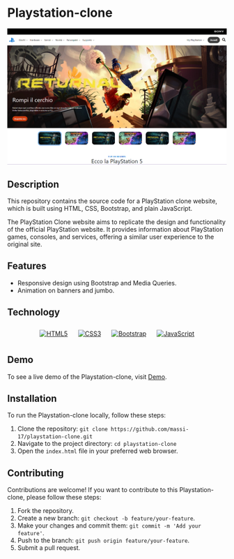 # Playstation-clone

![Playstation-clone Screenshot](img/playstation-clone.png)

## Description

This repository contains the source code for a PlayStation clone website, which is built using HTML, CSS, Bootstrap, and plain JavaScript.

The PlayStation Clone website aims to replicate the design and functionality of the official PlayStation website. It provides information about PlayStation games, consoles, and services, offering a similar user experience to the original site.

## Features

- Responsive design using Bootstrap and Media Queries.
- Animation on banners and jumbo. 

## Technology

<div align="center">  
<a href="https://en.wikipedia.org/wiki/HTML5" target="_blank"><img style="margin: 10px" src="https://profilinator.rishav.dev/skills-assets/html5-original-wordmark.svg" alt="HTML5" height="75" /></a> 
<a href="https://www.w3schools.com/css/" target="_blank"><img style="margin: 10px" src="https://profilinator.rishav.dev/skills-assets/css3-original-wordmark.svg" alt="CSS3" height="75" /></a>  
<a href="https://getbootstrap.com/docs/3.4/javascript/" target="_blank"><img style="margin: 10px" src="https://profilinator.rishav.dev/skills-assets/bootstrap-plain.svg" alt="Bootstrap" height="75" /></a>  
<a href="https://www.javascript.com/" target="_blank"><img style="margin: 10px" src="https://profilinator.rishav.dev/skills-assets/javascript-original.svg" alt="JavaScript" height="75" /></a>  
</div>

## Demo

To see a live demo of the Playstation-clone, visit [Demo](https://www.massidev.com/portfolio/playstation-clone/).

## Installation

To run the Playstation-clone locally, follow these steps:

1. Clone the repository: `git clone https://github.com/massi-17/playstation-clone.git`
2. Navigate to the project directory: `cd playstation-clone`
3. Open the `index.html` file in your preferred web browser.

## Contributing

Contributions are welcome! If you want to contribute to this Playstation-clone, please follow these steps:

1. Fork the repository.
2. Create a new branch: `git checkout -b feature/your-feature`.
3. Make your changes and commit them: `git commit -m 'Add your feature'`.
4. Push to the branch: `git push origin feature/your-feature`.
5. Submit a pull request.

